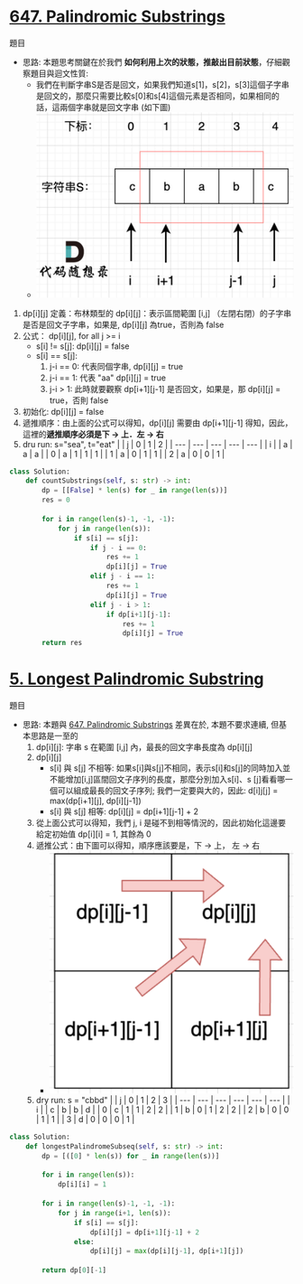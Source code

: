 # [647. Palindromic Substrings](https://leetcode.com/problems/palindromic-substrings/description/)
題目

- 思路: 本題思考關鍵在於我們 **如何利用上次的狀態，推敲出目前狀態**，仔細觀察題目與迴文性質:
  - 我們在判斷字串S是否是回文，如果我們知道s[1]，s[2]，s[3]這個子字串是回文的，那麼只需要比較s[0]和s[4]這個元素是否相同，如果相同的話，這兩個字串就是回文字串 (如下圖)
  - ![picture 0](images/a9b4eedef15a54b1a50617fdbd2378e7a433ff2cad7945acd5b6720f01856950.png)  
1. dp[i][j] 定義：布林類型的 dp[i][j]：表示區間範圍 [i,j] （左閉右閉）的子字串是否是回文子字串，如果是, dp[i][j] 為true，否則為 false
2. 公式： dp[i][j], for all j >= i
   -  s[i] != s[j]: dp[i][j] = false
   -  s[i] == s[j]:
      1.  j-i == 0: 代表同個字串, dp[i][j] = true
      2.  j-i == 1: 代表 "aa" dp[i][j] = true
      3.  j-i > 1: 此時就要觀察 dp[i+1][j-1] 是否回文，如果是，那 dp[i][j] = true，否則 false
3. 初始化: dp[i][j] = false
4. 遞推順序：由上面的公式可以得知，dp[i][j] 需要由 dp[i+1][j-1] 得知，因此，這裡的**遞推順序必須是下 -> 上．左 -> 右**
5. dru run: s="sea", t="eat"
    |     | j   | 0   | 1   | 2   |
    | --- | --- | --- | --- | --- |
    | i   |     | a   | a   | a   |
    | 0   | a   | 1   | 1   | 1   |
    | 1   | a   | 0   | 1   | 1   |
    | 2   | a   | 0   | 0   | 1   |
```python
class Solution:
    def countSubstrings(self, s: str) -> int:
        dp = [[False] * len(s) for _ in range(len(s))]
        res = 0
        
        for i in range(len(s)-1, -1, -1):
            for j in range(len(s)):
                if s[i] == s[j]:
                    if j - i == 0:
                        res += 1
                        dp[i][j] = True
                    elif j - i == 1:
                        res += 1
                        dp[i][j] = True
                    elif j - i > 1:
                        if dp[i+1][j-1]:
                            res += 1
                            dp[i][j] = True
        return res
```
# [5. Longest Palindromic Substring](https://leetcode.com/problems/longest-palindromic-substring/description/)
題目

- 思路: 本題與 [647. Palindromic Substrings](https://leetcode.com/problems/palindromic-substrings/description/) 差異在於, 本題不要求連續, 但基本思路是一至的
    1. dp[i][j]: 字串 s 在範圍 [i,j] 內，最長的回文字串長度為 dp[i][j]
    2. dp[i][j]
        - s[i] 與 s[j] 不相等: 如果s[i]與s[j]不相同，表示s[i]和s[j]的同時加入並不能增加[i,j]區間回文子序列的長度，那麼分別加入s[i]、s [j]看看哪一個可以組成最長的回文子序列; 我們一定要與大的，因此: d[i]j[j] = max(dp[i+1][j], dp[i][j-1])
        - s[i] 與 s[j] 相等: dp[i][j] = dp[i+1][j-1] + 2
    3. 從上面公式可以得知，我們 j, i 是碰不到相等情況的，因此初始化這邊要給定初始值 dp[i][i] = 1, 其餘為 0
    4. 遞推公式：由下圖可以得知，順序應該要是，下 -> 上， 左 -> 右
        - ![picture 1](images/b85a4bee9cb931d2f82616637fc825df317508e040feeaf22a13e094ba1bce59.png)  
    5. dry run: s = "cbbd"
        |     | j   | 0   | 1   | 2   | 3   |
        | --- | --- | --- | --- | --- | --- |
        | i   |     | c   | b   | b   | d   |
        | 0   | c   | 1   | 1   | 2   | 2   |
        | 1   | b   | 0   | 1   | 2   | 2   |
        | 2   | b   | 0   | 0   | 1   | 1   |
        | 3   | d   | 0   | 0   | 0   | 1   |
```python
class Solution:
    def longestPalindromeSubseq(self, s: str) -> int:
        dp = [([0] * len(s)) for _ in range(len(s))]

        for i in range(len(s)):
            dp[i][i] = 1

        for i in range(len(s)-1, -1, -1):
            for j in range(i+1, len(s)):
                if s[i] == s[j]:
                    dp[i][j] = dp[i+1][j-1] + 2
                else:
                    dp[i][j] = max(dp[i][j-1], dp[i+1][j])
        
        return dp[0][-1]
```
